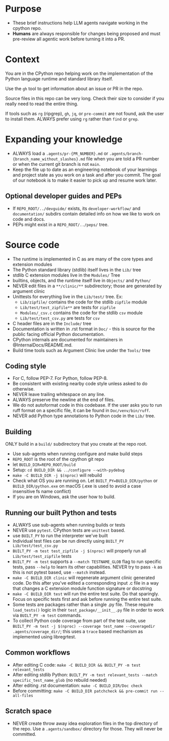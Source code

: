 # Purpose

* These brief instructions help LLM agents navigate working in the cpython repo.
* **Humans** are always responsible for changes being proposed and must pre-review all agentic work before turning it into a PR.

# Context

You are in the CPython repo helping work on the implementation of the Python
language runtime and standard library itself.

Use the `gh` tool to get information about an issue or PR in the repo.

Source files in this repo can be very long.  Check their size to consider if
you really need to read the entire thing.

If tools such as `rg` (ripgrep), `gh`, `jq`, or `pre-commit` are not found, ask
the user to install them. ALWAYS prefer using `rg` rather than `find` or `grep`.

# Expanding your knowledge

* ALWAYS load a `.agents/pr-{PR_NUMBER}.md` or `.agents/branch-{branch_name_without_slashes}.md` file when you are told a PR number or when the current git branch is not `main`.
* Keep the file up to date as an engineering notebook of your learnings and project state as you work on a task and after you commit. The goal of our notebook is to make it easier to pick up and resume work later.

## Optional developer guides and PEPs

* If `REPO_ROOT/../devguide/` exists, its `developer-workflow/` and `documentation/` subdirs contain detailed info on how we like to work on code and docs.
* PEPs might exist in a `REPO_ROOT/../peps/` tree.

# Source code

* The runtime is implemented in C as are many of the core types and extension modules
* The Python standard library (stdlib) itself lives in the `Lib/` tree
* stdlib C extension modules live in the `Modules/` Tree
* builtins, objects, and the runtime itself live in `Objects/` and `Python/`
* NEVER edit files in a `**/clinic/**` subdirectory; those are generated by argument clinic
* Unittests for everything live in the `Lib/test/` tree. Ex:
   * `Lib/zipfile/` contains the code for the stdlib `zipfile` module
   * `Lib/test/test_zipfile**` are tests for `zipfile`
   * `Modules/_csv.c` contains the code for the stdlib `csv` module
   * `Lib/test/test_csv.py` are tests for `csv`
* C header files are in the `Include/` tree
* Documentation is written in .rst format in `Doc/` - this is source for the public facing official Python documentation.
* CPython internals are documented for maintainers in @InternalDocs/README.md.
* Build time tools such as Argument Clinic live under the `Tools/` tree

## Coding style

* For C, follow PEP-7. For Python, follow PEP-8.
* Be consistent with existing nearby code style unless asked to do otherwise.
* NEVER leave trailing whitespace on any line.
* ALWAYS preserve the newline at the end of files.
* We do not autoformat code in this codebase. If the user asks you to run ruff format on a specific file, it can be found in `Doc/venv/bin/ruff`.
* NEVER add Python type annotations to Python code in the `Lib/` tree.

## Building

ONLY build in a `build/` subdirectory that you create at the repo root.

* Use sub-agents when running configure and make build steps
* `REPO_ROOT` is the root of the cpython git repo
* let `BUILD_DIR=REPO_ROOT/build`
* Setup: `cd BUILD_DIR && ../configure --with-pydebug`
* `make -C BUILD_DIR -j $(nproc)` will rebuild
* Check what OS you are running on. Let `BUILT_PY=BUILD_DIR/python` or `BUILD_DIR/python.exe` on macOS (.exe is used to avoid a case insensitive fs name conflict)
* If you are on Windows, ask the user how to build.

## Running our built Python and tests

* ALWAYS use sub-agents when running builds or tests
* NEVER use `pytest`. CPython tests are `unittest` based.
* use `BUILT_PY` to run the interpreter we've built
* Individual test files can be run directly using `BUILT_PY Lib/test/test_csv.py`
* `BUILT_PY -m test test_zipfile -j $(nproc)` will properly run all `Lib/test/test_zipfile` tests
* `BUILT_PY -m test` supports a `--match TESTNAME_GLOB` flag to run specific tests, pass `--help` to learn its other capabilities.  NEVER try to pass `-k` as this is not pytest based, use `--match` instead.
* `make -C BUILD_DIR clinic` will regenerate argument clinic generated code. Do this after you've edited a corresponding input .c file in a way that changes a C extension module function signature or docstring
* `make -C BUILD_DIR test` will run the entire test suite. Do that sparingly. Focus on specific tests first and ask before running the entire test suite.
* Some tests are packages rather than a single .py file. These require `load_tests()` logic in their `test_package/__init__.py` file in order to work via `BUILT_PY -m test` commands.
* To collect Python code coverage from part of the test suite, use `BUILT_PY -m test -j $(nproc) --coverage test_name --coveragedir .agents/coverage_dir/`; this uses a `trace` based mechanism as implemented using libregrtest.

## Common workflows

* After editing C code: `make -C BUILD_DIR && BUILT_PY -m test relevant_tests`
* After editing stdlib Python: `BUILT_PY -m test relevant_tests --match specific_test_name_glob` (no rebuild needed)
* After editing .rst documentation: `make -C BUILD_DIR/Doc check`
* Before committing: `make -C BUILD_DIR patchcheck && pre-commit run --all-files`

## Scratch space

* NEVER create throw away idea exploration files in the top directory of the repo. Use a `.agents/sandbox/` directory for those. They will never be committed.

